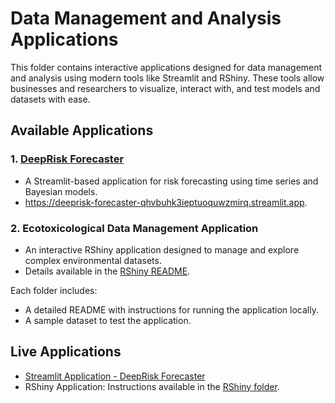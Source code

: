 # Data Management and Analysis Applications

This folder contains interactive applications designed for data management and analysis using modern tools like Streamlit and RShiny.
These tools allow businesses and researchers to visualize, interact with, and test models and datasets with ease.

## Available Applications

### 1. [DeepRisk Forecaster](./streamlit/README.md)
   - A Streamlit-based application for risk forecasting using time series and Bayesian models.
   - https://deeprisk-forecaster-qhvbuhk3ieptuoquwzmirq.streamlit.app.

### 2. Ecotoxicological Data Management Application
   - An interactive RShiny application designed to manage and explore complex environmental datasets.
   - Details available in the [RShiny README](./Rshiny/README.md).



Each folder includes:
- A detailed README with instructions for running the application locally.
- A sample dataset to test the application.

## Live Applications
- [Streamlit Application - DeepRisk Forecaster](https://deeprisk-forecaster-qhvbuhk3ieptuoquwzmirq.streamlit.app)
- RShiny Application: Instructions available in the [RShiny folder](./Rshiny/README.md).

